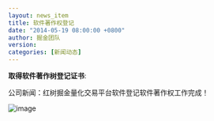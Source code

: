 ```yaml
---
layout: news_item
title: 软件著作权登记
date: "2014-05-19 08:00:00 +0800"
author: 掘金团队
version: 
categories: [新闻动态]
---
```



**取得软件著作树登记证书**:


公司新闻：红树掘金量化交易平台软件登记软件著作权工作完成！

![image]({{site.baseurl}}/images/ip_registered.jpg)